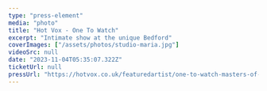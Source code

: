```yaml
---
type: "press-element"
media: "photo"
title: "Hot Vox - One To Watch"
excerpt: "Intimate show at the unique Bedford"
coverImages: ["/assets/photos/studio-maria.jpg"]
videoSrc: null
date: "2023-11-04T05:35:07.322Z"
ticketUrl: null
pressUrl: "https://hotvox.co.uk/featuredartist/one-to-watch-masters-of-love/"
---
```

